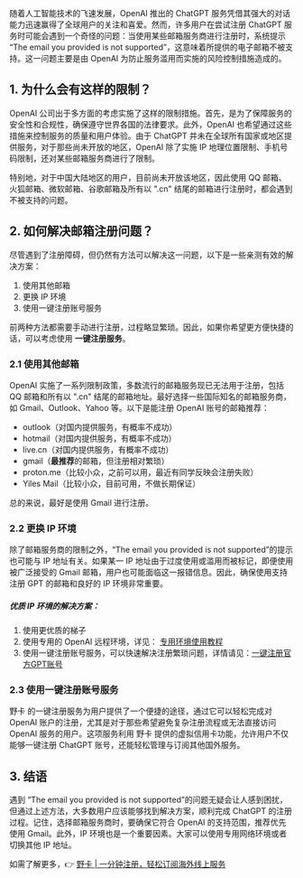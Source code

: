 随着人工智能技术的飞速发展，OpenAI 推出的 ChatGPT 服务凭借其强大的对话能力迅速赢得了全球用户的关注和喜爱。然而，许多用户在尝试注册 ChatGPT 服务时可能会遇到一个奇怪的问题：当使用某些邮箱服务商进行注册时，系统提示 “The email you provided is not supported”，这意味着所提供的电子邮箱不被支持。这一问题主要是由 OpenAI 为防止服务滥用而实施的风险控制措施造成的。

## 1. 为什么会有这样的限制？

OpenAI 公司出于多方面的考虑实施了这样的限制措施。首先，是为了保障服务的安全性和合规性，确保遵守世界各国的法律要求。此外，OpenAI 也希望通过这些措施来控制服务的质量和用户体验。由于 ChatGPT 并未在全球所有国家或地区提供服务，对于那些尚未开放的地区，OpenAI 除了实施 IP 地理位置限制、手机号码限制，还对某些邮箱服务商进行了限制。

特别地，对于中国大陆地区的用户，目前尚未开放该地区，因此使用 QQ 邮箱、火狐邮箱、微软邮箱、谷歌邮箱及所有以 ".cn" 结尾的邮箱进行注册时，都会遇到不被支持的问题。

## 2. 如何解决邮箱注册问题？

尽管遇到了注册障碍，但仍然有方法可以解决这一问题，以下是一些亲测有效的解决方案：

1. 使用其他邮箱
2. 更换 IP 环境
3. 使用一键注册账号服务

前两种方法都需要手动进行注册，过程略显繁琐。因此，如果你希望更方便快捷的话，可以考虑使用 **一键注册服务**。

### 2.1 使用其他邮箱

OpenAI 实施了一系列限制政策，多数流行的邮箱服务现已无法用于注册，包括 QQ 邮箱和所有以 ".cn" 结尾的邮箱地址。最好选择一些国际知名的邮箱服务商，如 Gmail、Outlook、Yahoo 等。以下是能注册 OpenAI 账号的邮箱推荐：

- outlook（对国内提供服务，有概率不成功）
- hotmail（对国内提供服务，有概率不成功）
- live.cn（对国内提供服务，有概率不成功）
- gmail（**最推荐**的邮箱，但注册相对繁琐）
- proton.me（比较小众，之前可以用，最近有同学反映会注册失败）
- Yiles Mail（比较小众，目前可用，不做长期保证）

总的来说，最好是使用 Gmail 进行注册。

### 2.2 更换 IP 环境

除了邮箱服务商的限制之外，“The email you provided is not supported”的提示也可能与 IP 地址有关。如果某一 IP 地址由于过度使用或滥用而被标记，即便使用被广泛接受的 Gmail 邮箱，用户也可能面临这一报错信息。因此，确保使用支持注册 GPT 的邮箱和良好的 IP 环境非常重要。

##### 优质 IP 环境的解决方案：

1. 使用更优质的梯子
2. 使用专用的 OpenAI 远程环境，详见： [专用环境使用教程](https://bit.ly/bewildcard)
3. 使用一键注册账号服务，可以快速解决注册繁琐问题，详情请见：[一键注册官方GPT账号](https://bit.ly/bewildcard)

### 2.3 使用一键注册账号服务

野卡 的一键注册服务为用户提供了一个便捷的途径，通过它可以轻松完成对 OpenAI 账户的注册，尤其是对于那些希望避免复杂注册流程或无法直接访问 OpenAI 服务的用户。这项服务利用 野卡 提供的虚拟信用卡功能，允许用户不仅能够一键注册 ChatGPT 账号，还能轻松管理与订阅其他国外服务。

## 3. 结语

遇到 “The email you provided is not supported”的问题无疑会让人感到困扰，但通过上述方法，大多数用户应该能够找到解决方案，顺利完成 ChatGPT 的注册过程。记住，选择邮箱服务商时，要确保它符合 OpenAI 的支持范围，推荐优先使用 Gmail。此外，IP 环境也是一个重要因素。大家可以使用专用网络环境或者切换其他 IP 地址。

如需了解更多，👉 [野卡 | 一分钟注册，轻松订阅海外线上服务](https://bit.ly/bewildcard)